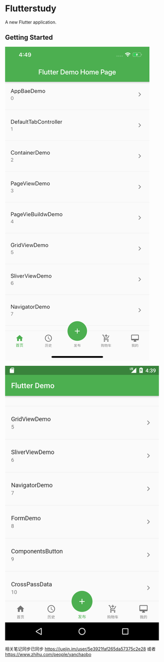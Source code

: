 # Flutterstudy

A new Flutter application.

## Getting Started
![image](https://github.com/ChaoBoyan/Flutter_Study/blob/master/flutter_study/images/iOS.png)

![image](https://github.com/ChaoBoyan/Flutter_Study/blob/master/flutter_study/images/android.png)


相关笔记同步已同步
https://juejin.im/user/5e3921faf265da57375c2e28
或者
https://www.zhihu.com/people/yanchaobo


